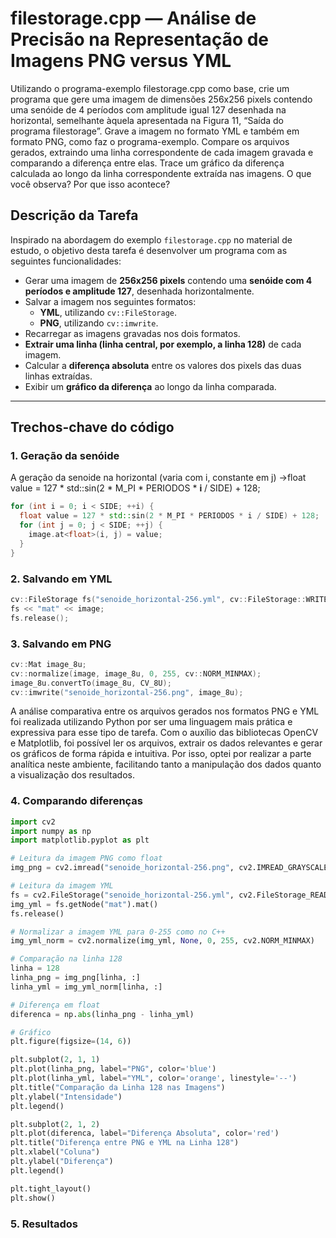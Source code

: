 # filestorage.cpp — Análise de Precisão na Representação de Imagens PNG versus YML

Utilizando o programa-exemplo filestorage.cpp como base, crie um programa que gere uma imagem de dimensões 256x256 pixels contendo uma senóide de 4 períodos com amplitude igual 127 desenhada na horizontal, semelhante àquela apresentada na Figura 11, “Saída do programa filestorage”. Grave a imagem no formato YML e também em formato PNG, como faz o programa-exemplo. Compare os arquivos gerados, extraindo uma linha correspondente de cada imagem gravada e comparando a diferença entre elas. Trace um gráfico da diferença calculada ao longo da linha correspondente extraída nas imagens. O que você observa? Por que isso acontece?

## Descrição da Tarefa

Inspirado na abordagem do exemplo `filestorage.cpp` no material de estudo, o objetivo desta tarefa é desenvolver um programa com as seguintes funcionalidades:

- Gerar uma imagem de **256x256 pixels** contendo uma **senóide com 4 períodos e amplitude 127**, desenhada horizontalmente.
- Salvar a imagem nos seguintes formatos:
  - **YML**, utilizando `cv::FileStorage`.
  - **PNG**, utilizando `cv::imwrite`.
- Recarregar as imagens gravadas nos dois formatos.
- **Extrair uma linha (linha central, por exemplo, a linha 128)** de cada imagem.
- Calcular a **diferença absoluta** entre os valores dos pixels das duas linhas extraídas.
- Exibir um **gráfico da diferença** ao longo da linha comparada.

---

## Trechos-chave do código

### 1. Geração da senóide
A geração da senoide na horizontal (varia com i, constante em j) ->float value = 127 * std::sin(2 * M_PI * PERIODOS * **i** / SIDE) + 128;

```cpp
for (int i = 0; i < SIDE; ++i) {
  float value = 127 * std::sin(2 * M_PI * PERIODOS * i / SIDE) + 128;
  for (int j = 0; j < SIDE; ++j) {
    image.at<float>(i, j) = value;
  }
}

```
### 2. Salvando em YML
```cpp
cv::FileStorage fs("senoide_horizontal-256.yml", cv::FileStorage::WRITE);
fs << "mat" << image;
fs.release();
```

### 3. Salvando em PNG
```cpp
cv::Mat image_8u;
cv::normalize(image, image_8u, 0, 255, cv::NORM_MINMAX);
image_8u.convertTo(image_8u, CV_8U);
cv::imwrite("senoide_horizontal-256.png", image_8u);
```

A análise comparativa entre os arquivos gerados nos formatos PNG e YML foi realizada utilizando Python por ser uma linguagem mais prática e expressiva para esse tipo de tarefa. Com o auxílio das bibliotecas OpenCV e Matplotlib, foi possível ler os arquivos, extrair os dados relevantes e gerar os gráficos de forma rápida e intuitiva. Por isso, optei por realizar a parte analítica neste ambiente, facilitando tanto a manipulação dos dados quanto a visualização dos resultados.

### 4. Comparando diferenças

```python
import cv2
import numpy as np
import matplotlib.pyplot as plt

# Leitura da imagem PNG como float
img_png = cv2.imread("senoide_horizontal-256.png", cv2.IMREAD_GRAYSCALE).astype(np.float32)

# Leitura da imagem YML
fs = cv2.FileStorage("senoide_horizontal-256.yml", cv2.FileStorage_READ)
img_yml = fs.getNode("mat").mat()
fs.release()

# Normalizar a imagem YML para 0-255 como no C++
img_yml_norm = cv2.normalize(img_yml, None, 0, 255, cv2.NORM_MINMAX)

# Comparação na linha 128
linha = 128
linha_png = img_png[linha, :]
linha_yml = img_yml_norm[linha, :]

# Diferença em float
diferenca = np.abs(linha_png - linha_yml)

# Gráfico
plt.figure(figsize=(14, 6))

plt.subplot(2, 1, 1)
plt.plot(linha_png, label="PNG", color='blue')
plt.plot(linha_yml, label="YML", color='orange', linestyle='--')
plt.title("Comparação da Linha 128 nas Imagens")
plt.ylabel("Intensidade")
plt.legend()

plt.subplot(2, 1, 2)
plt.plot(diferenca, label="Diferença Absoluta", color='red')
plt.title("Diferença entre PNG e YML na Linha 128")
plt.xlabel("Coluna")
plt.ylabel("Diferença")
plt.legend()

plt.tight_layout()
plt.show()
```
### 5. Resultados
